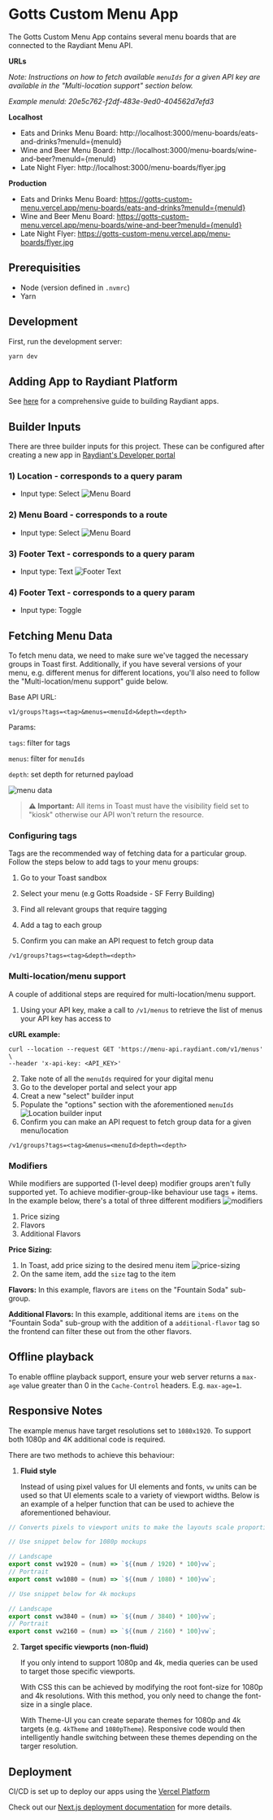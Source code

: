 # Gotts Custom Menu App

The Gotts Custom Menu App contains several menu boards that are connected to the Raydiant Menu API.

**URLs**

_Note: Instructions on how to fetch available `menuIds` for a given API key are available in the "Multi-location support" section below._

_Example menuId: 20e5c762-f2df-483e-9ed0-404562d7efd3_

**Localhost**

- Eats and Drinks Menu Board: http://localhost:3000/menu-boards/eats-and-drinks?menuId={menuId}
- Wine and Beer Menu Board: http://localhost:3000/menu-boards/wine-and-beer?menuId={menuId}
- Late Night Flyer: http://localhost:3000/menu-boards/flyer.jpg

**Production**

- Eats and Drinks Menu Board: https://gotts-custom-menu.vercel.app/menu-boards/eats-and-drinks?menuId={menuId}
- Wine and Beer Menu Board: https://gotts-custom-menu.vercel.app/menu-boards/wine-and-beer?menuId={menuId}
- Late Night Flyer: https://gotts-custom-menu.vercel.app/menu-boards/flyer.jpg

## Prerequisities

- Node (version defined in `.nvmrc`)
- Yarn

## Development

First, run the development server:

```bash
yarn dev
```

## Adding App to Raydiant Platform

See [here](https://raydiant.notion.site/How-do-I-develop-an-app-487d7064eeec402fb7d376a5f6e6eed9) for a comprehensive guide to building Raydiant apps.

## Builder Inputs

There are three builder inputs for this project. These can be configured after creating a new app in [Raydiant's Developer portal](https://developers.raydiant.com/)

### 1) Location - corresponds to a query param

- Input type: Select
  ![Menu Board](location-builder-input.png)

### 2) Menu Board - corresponds to a route

- Input type: Select
  ![Menu Board](menu-board-builder-input.png)

### 3) Footer Text - corresponds to a query param

- Input type: Text
  ![Footer Text](footer-text-builder-input.png)

### 4) Footer Text - corresponds to a query param

- Input type: Toggle

## Fetching Menu Data

To fetch menu data, we need to make sure we've tagged the necessary groups in Toast first. Additionally, if you have several versions of your menu, e.g. different menus for different locations, you'll also need to follow the "Multi-location/menu support" guide below.

Base API URL:

```
v1/groups?tags=<tag>&menus=<menuId>&depth=<depth>
```

Params:

`tags`: filter for tags

`menus`: filter for `menuIds`

`depth`: set depth for returned payload

![menu data](hierachy.png)

> **⚠ Important:** All items in Toast must have the visibility field set to "kiosk" otherwise our API won't return the resource.

### Configuring tags

Tags are the recommended way of fetching data for a particular group. Follow the steps below to add tags to your menu groups:

1. Go to your Toast sandbox
2. Select your menu (e.g Gotts Roadside - SF Ferry Building)
3. Find all relevant groups that require tagging
4. Add a tag to each group

5. Confirm you can make an API request to fetch group data

```
/v1/groups?tags=<tag>&depth=<depth>
```

### Multi-location/menu support

A couple of additional steps are required for multi-location/menu support.

1. Using your API key, make a call to `/v1/menus` to retrieve the list of menus your API key has access to

**cURL example:**

```
curl --location --request GET 'https://menu-api.raydiant.com/v1/menus' \
--header 'x-api-key: <API_KEY>'
```

2. Take note of all the `menuIds` required for your digital menu
3. Go to the developer portal and select your app
4. Creat a new "select" builder input
5. Populate the "options" section with the aforementioned `menuIds`
   ![Location builder input](menuIds-select.png)
6. Confirm you can make an API request to fetch group data for a given menu/location

```
/v1/groups?tags=<tag>&menus=<menuId>depth=<depth>
```

### Modifiers

While modifiers are supported (1-level deep) modifier groups aren't fully supported yet. To achieve modifier-group-like behaviour use tags + items.
In the example below, there's a total of three different modifiers
![modifiers](modifiers.png)

1. Price sizing
2. Flavors
3. Additional Flavors

**Price Sizing:**

1. In Toast, add price sizing to the desired menu item
   ![price-sizing](price-sizing-example.png)
2. On the same item, add the `size` tag to the item

**Flavors:**
In this example, flavors are `items` on the "Fountain Soda" sub-group.

**Additional Flavors:**
In this example, additional items are `items` on the "Fountain Soda" sub-group with the addition of a `additional-flavor` tag so the frontend can filter these out from the other flavors.

## Offline playback

To enable offline playback support, ensure your web server returns a `max-age` value greater than 0 in the `Cache-Control` headers. E.g. `max-age=1`.

## Responsive Notes

The example menus have target resolutions set to `1080x1920`. To support both 1080p and 4K additional code is required.

There are two methods to achieve this behaviour:

1. **Fluid style**

   Instead of using pixel values for UI elements and fonts, `vw` units can be used so that UI elements scale to a variety of viewport widths.
   Below is an example of a helper function that can be used to achieve the aforementioned behaviour.

```js
// Converts pixels to viewport units to make the layouts scale proportionally to screen width.

// Use snippet below for 1080p mockups

// Landscape
export const vw1920 = (num) => `${(num / 1920) * 100}vw`;
// Portrait
export const vw1080 = (num) => `${(num / 1080) * 100}vw`;

// Use snippet below for 4k mockups

// Landscape
export const vw3840 = (num) => `${(num / 3840) * 100}vw`;
// Portrait
export const vw2160 = (num) => `${(num / 2160) * 100}vw`;
```

2. **Target specific viewports (non-fluid)**

   If you only intend to support 1080p and 4k, media queries can be used to target those specific viewports.

   With CSS this can be achieved by modifying the root font-size for 1080p and 4k resolutions. With this method, you only need to change the font-size in a single place.

   With Theme-UI you can create separate themes for 1080p and 4k targets (e.g. `4kTheme` and `1080pTheme`). Responsive code would then intelligently handle switching between these themes depending on the targer resolution.

## Deployment

CI/CD is set up to deploy our apps using the [Vercel Platform](https://vercel.com/new?utm_medium=default-template&filter=next.js&utm_source=create-next-app&utm_campaign=create-next-app-readme)

Check out our [Next.js deployment documentation](https://nextjs.org/docs/deployment) for more details.
